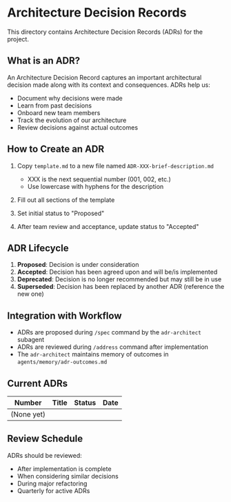# Architecture Decision Records

This directory contains Architecture Decision Records (ADRs) for the project.

## What is an ADR?

An Architecture Decision Record captures an important architectural decision made along with its context and consequences. ADRs help us:

- Document why decisions were made
- Learn from past decisions
- Onboard new team members
- Track the evolution of our architecture
- Review decisions against actual outcomes

## How to Create an ADR

1. Copy `template.md` to a new file named `ADR-XXX-brief-description.md`
   - XXX is the next sequential number (001, 002, etc.)
   - Use lowercase with hyphens for the description

2. Fill out all sections of the template

3. Set initial status to "Proposed"

4. After team review and acceptance, update status to "Accepted"

## ADR Lifecycle

1. **Proposed**: Decision is under consideration
2. **Accepted**: Decision has been agreed upon and will be/is implemented
3. **Deprecated**: Decision is no longer recommended but may still be in use
4. **Superseded**: Decision has been replaced by another ADR (reference the new one)

## Integration with Workflow

- ADRs are proposed during `/spec` command by the `adr-architect` subagent
- ADRs are reviewed during `/address` command after implementation
- The `adr-architect` maintains memory of outcomes in `agents/memory/adr-outcomes.md`

## Current ADRs

| Number | Title | Status | Date |
|--------|-------|--------|------|
| (None yet) | | | |

## Review Schedule

ADRs should be reviewed:
- After implementation is complete
- When considering similar decisions
- During major refactoring
- Quarterly for active ADRs